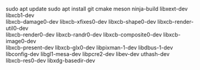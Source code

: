 sudo apt update
sudo apt install git cmake meson ninja-build libxext-dev libxcb1-dev \
libxcb-damage0-dev libxcb-xfixes0-dev libxcb-shape0-dev libxcb-render-util0-dev \
libxcb-render0-dev libxcb-randr0-dev libxcb-composite0-dev libxcb-image0-dev \
libxcb-present-dev libxcb-glx0-dev libpixman-1-dev libdbus-1-dev \
libconfig-dev libgl1-mesa-dev libpcre2-dev libev-dev uthash-dev \
libxcb-res0-dev libxdg-basedir-dev
